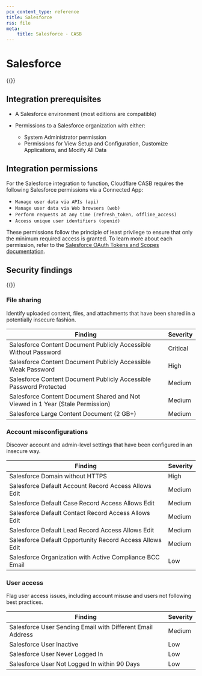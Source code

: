 ```yaml
---
pcx_content_type: reference
title: Salesforce
rss: file
meta:
    title: Salesforce - CASB
---
```


# Salesforce

{{<render file="casb/_integration-description.md" withParameters="Salesforce;;Salesforce environment">}}

## Integration prerequisites

- A Salesforce environment (most editions are compatible)
- Permissions to a Salesforce organization with either:

  - System Administrator permission
  - Permissions for View Setup and Configuration, Customize Applications, and Modify All Data

## Integration permissions

For the Salesforce integration to function, Cloudflare CASB requires the following Salesforce permissions via a Connected App:

- `Manage user data via APIs (api)`
- `Manage user data via Web browsers (web)`
- `Perform requests at any time (refresh_token, offline_access)`
- `Access unique user identifiers (openid)`

These permissions follow the principle of least privilege to ensure that only the minimum required access is granted. To learn more about each permission, refer to the [Salesforce OAuth Tokens and Scopes documentation](https://help.salesforce.com/s/articleView?id=sf.remoteaccess_oauth_tokens_scopes.htm).

## Security findings

{{<render file="casb/_security-findings.md" withParameters="Salesforce;;salesforce">}}

### File sharing

Identify uploaded content, files, and attachments that have been shared in a potentially insecure fashion.

| Finding                                                                        | Severity |
| ------------------------------------------------------------------------------ | -------- |
| Salesforce Content Document Publicly Accessible Without Password               | Critical |
| Salesforce Content Document Publicly Accessible Weak Password                  | High     |
| Salesforce Content Document Publicly Accessible Password Protected             | Medium   |
| Salesforce Content Document Shared and Not Viewed in 1 Year (Stale Permission) | Medium   |
| Salesforce Large Content Document (2 GB+)                                      | Medium   |

### Account misconfigurations

Discover account and admin-level settings that have been configured in an insecure way.

| Finding                                                  | Severity |
| -------------------------------------------------------- | -------- |
| Salesforce Domain without HTTPS                          | High     |
| Salesforce Default Account Record Access Allows Edit     | Medium   |
| Salesforce Default Case Record Access Allows Edit        | Medium   |
| Salesforce Default Contact Record Access Allows Edit     | Medium   |
| Salesforce Default Lead Record Access Allows Edit        | Medium   |
| Salesforce Default Opportunity Record Access Allows Edit | Medium   |
| Salesforce Organization with Active Compliance BCC Email | Low      |

### User access

Flag user access issues, including account misuse and users not following best practices.

| Finding                                                    | Severity |
| ---------------------------------------------------------- | -------- |
| Salesforce User Sending Email with Different Email Address | Medium   |
| Salesforce User Inactive                                   | Low      |
| Salesforce User Never Logged In                            | Low      |
| Salesforce User Not Logged In within 90 Days               | Low      |
